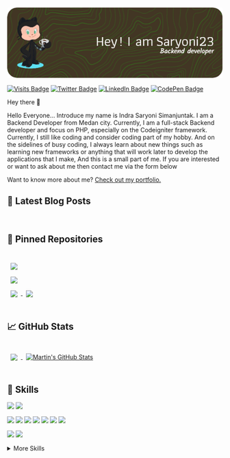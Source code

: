 [![Braydon's GitHub Banner](./assets/githubheaderimg.png)](https://github.com/saryoni23)

[![Visits Badge](https://badges.pufler.dev/visits/saryoni23/saryoni23)](https://github.com/saryoni23)
[![Twitter Badge](https://img.shields.io/badge/Twitter-Profile-informational?style=flat&logo=twitter&logoColor=white&color=1CA2F1)](https://twitter.com/ISaryoni)
[![LinkedIn Badge](https://img.shields.io/badge/LinkedIn-Profile-informational?style=flat&logo=linkedin&logoColor=white&color=0D76A8)](https://www.linkedin.com/in/indra-saryoni-simanjuntak/)
[![CodePen Badge](https://img.shields.io/badge/CodePen-Profile-informational?style=flat&logo=codepen&logoColor=white&color=black)](https://codepen.io/saryoni23)

Hey there 👋

Hello Everyone... Introduce my name is Indra Saryoni Simanjuntak. I am a Backend Developer from Medan city. Currently, I am a full-stack Backend developer and focus on PHP, especially on the Codeigniter framework. Currently, I still like coding and consider coding part of my hobby. And on the sidelines of busy coding, I always learn about new things such as learning new frameworks or anything that will work later to develop the applications that I make, And this is a small part of me. If you are interested or want to ask about me then contact me via the form below

Want to know more about me? [Check out my portfolio.](https://saryoni23.github.io/)

## 📝 Latest Blog Posts

<br>

<!-- BLOG-POST-LIST:START -->

<!-- - [The Powerful CSS not Selector](https://saryoni23.dev/blog/the-powerful-css-not-selector)
- [How to Enable Preview Mode in Next.js for your CMS](https://saryoni23.dev/blog/how-to-enable-preview-mode-in-next.js-for-your-cms)
- [Tailwind Gradients - How to Make a Glowing Gradient Background](https://saryoni23.dev/blog/tailwind-gradients-how-to-make-a-glowing-gradient-background)
- [6 BEST Fonts for Programming in 2022](https://saryoni23.dev/blog/6-best-fonts-for-programming-in-2022)
- [A New Opportunity at LogicGate](https://saryoni23.dev/blog/a-new-opportunity-at-logicgate)
<!-- BLOG-POST-LIST:END -->

<!-- <br> -->

## 📌 Pinned Repositories

<br>

<a href="https://github.com/saryoni23/AdndroidRecognizeText">
  <img align="center" style="margin:0.5rem" src="https://github-readme-stats.vercel.app/api/pin/?username=saryoni23&repo=AdndroidRecognizeText&title_color=ffffff&text_color=c9cacc&icon_color=4AB197&bg_color=1A2B34" />
</a>

<br>

<a href="https://github.com/saryoni23/aplikasi-pendaftaran-bimbingan-belajar-berbasis-web-menggunakan-php">
  <img align="center" style="margin:0.5rem" src="https://github-readme-stats.vercel.app/api/pin/?username=saryoni23&repo=aplikasi-pendaftaran-bimbingan-belajar-berbasis-web-menggunakan-php&title_color=ffffff&text_color=c9cacc&icon_color=4AB197&bg_color=1A2B34" />
</a>

<br>

<a href="https://github.com/saryoni23/bacend-aplikasi-safety-panli-php-api-php_sederhana">
  <img align="center" style="margin:0.5rem" src="https://github-readme-stats.vercel.app/api/pin/?username=saryoni23&repo=bacend-aplikasi-safety-panli-php-api-php_sederhana&title_color=ffffff&text_color=c9cacc&icon_color=4AB197&bg_color=1A2B34" />
</a>

<a href="https://github.com/saryoni23/aplikasi-rental-motor-berbasis-web-menggunakan-framework-ci">
  <img align="center" style="margin:0.5rem" src="https://github-readme-stats.vercel.app/api/pin/?username=saryoni23&repo=aplikasi-rental-motor-berbasis-web-menggunakan-framework-ci&title_color=ffffff&text_color=c9cacc&icon_color=4AB197&bg_color=1A2B34" />
</a>

<br>
<br>

## &#x1f4c8; GitHub Stats

<br>

<a href="https://github.com/saryoni23">
  <img align="center" style="margin:0.5rem" src="https://github-readme-stats.vercel.app/api/top-langs/?username=saryoni23&hide=html,css&title_color=ffffff&text_color=c9cacc&icon_color=4AB197&bg_color=1A2B34" />
</a>

<a href="https://github.com/saryoni23">
  <img align="center" style="margin:0.5rem" src="https://github-readme-stats.vercel.app/api?username=saryoni23&show_icons=true&line_height=27&count_private=true&title_color=ffffff&text_color=c9cacc&icon_color=4AB097&bg_color=1A2B34" alt="Martin's GitHub Stats" />
</a>

<br>
<br>

## 💼 Skills

<!-- ![](https://img.shields.io/badge/Code-Angular-informational?style=flat&logo=angular&logoColor=white&color=4AB197) -->

![](https://img.shields.io/badge/Code-Ionic-informational?style=flat&logo=ionic&logoColor=white&color=4AB197)
![](https://img.shields.io/badge/Code-React-informational?style=flat&logo=react&logoColor=white&color=4AB197)

<!-- ![](https://img.shields.io/badge/Code-Redux-informational?style=flat&logo=Redux&logoColor=white&color=4AB197) -->

![](https://img.shields.io/badge/Code-Gatsby-informational?style=flat&logo=gatsby&logoColor=white&color=4AB197)
![](https://img.shields.io/badge/Code-JavaScript-informational?style=flat&logo=JavaScript&logoColor=white&color=4AB197)
![](https://img.shields.io/badge/Code-TypeScript-informational?style=flat&logo=TypeScript&logoColor=white&color=4AB197)
![](https://img.shields.io/badge/Code-GreenSock-informational?style=flat&logo=GreenSock&logoColor=white&color=4AB197)
![](https://img.shields.io/badge/Code-Java-informational?style=flat&logo=Java&logoColor=white&color=4AB197)
![](https://img.shields.io/badge/Code-SpringBoot-informational?style=flat&logo=Spring&logoColor=white&color=4AB197)
![](https://img.shields.io/badge/Code-CSharp-informational?style=flat&logo=c-sharp&logoColor=white&color=4AB197)

<!-- ![](https://img.shields.io/badge/Code-.NET-informational?style=flat&logo=.net&logoColor=white&color=4AB197) -->

<!-- ![](https://img.shields.io/badge/Code-SwiftUI-informational?style=flat&logo=swift&logoColor=white&color=4AB197) -->

![](https://img.shields.io/badge/Code-MongoDB-informational?style=flat&logo=MongoDB&logoColor=white&color=4AB197)
![](https://img.shields.io/badge/Code-MySQL-informational?style=flat&logo=MySQL&logoColor=white&color=4AB197)

<details>
<summary>More Skills</summary>
<br>

![](https://img.shields.io/badge/Style-CSS-informational?style=flat&logo=css3&logoColor=white&color=4AB197)
![](https://img.shields.io/badge/Style-Tailwind-informational?style=flat&logo=Tailwind-CSS&logoColor=white&color=4AB197)
![](https://img.shields.io/badge/Style-Sass-informational?style=flat&logo=Sass&logoColor=white&color=4AB197)
![](https://img.shields.io/badge/Style-Stylus-informational?style=flat&logo=Stylus&logoColor=white&color=4AB197)

<br>

<!-- ![](https://img.shields.io/badge/Test-Jasmine-informational?style=flat&logo=Jasmine&logoColor=white&color=4AB197) -->

<!-- ![](https://img.shields.io/badge/Test-Jest-informational?style=flat&logo=jest&logoColor=white&color=4AB197) -->

<!-- ![](https://img.shields.io/badge/Test-Mocha-informational?style=flat&logo=Mocha&logoColor=white&color=4AB197) -->

<!-- ![](https://img.shields.io/badge/Test-Cypress-informational?style=flat&logo=Cypress&logoColor=white&color=4AB197) -->

<!-- ![](https://img.shields.io/badge/Test-Cypress-informational?style=flat&logo=Cypress&logoColor=white&color=4AB197) -->

<br>

<!-- ![](https://img.shields.io/badge/Tools-Docker-informational?style=flat&logo=docker&logoColor=white&color=4AB197) -->
<!-- ![](https://img.shields.io/badge/Tools-Pivotal-informational?style=flat&logo=Pivotal-Tracker&logoColor=white&color=4AB197) -->
<!-- ![](https://img.shields.io/badge/Tools-NGINX-informational?style=flat&logo=nginx&logoColor=white&color=4AB197) -->
<!-- ![](https://img.shields.io/badge/Tools-Netlify-informational?style=flat&logo=netlify&logoColor=white&color=4AB197) -->
<!-- ![](https://img.shields.io/badge/Tools-Jenkins-informational?style=flat&logo=jenkins&logoColor=white&color=4AB197) -->
<!-- ![](https://img.shields.io/badge/Tools-SonarQube-informational?style=flat&logo=SonarQube&logoColor=white&color=4AB197) -->

![](https://img.shields.io/badge/Tools-Actions-informational?style=flat&logo=github-actions&logoColor=white&color=4AB197)
![](https://img.shields.io/badge/Tools-NPM-informational?style=flat&logo=npm&logoColor=white&color=4AB197)
![](https://img.shields.io/badge/Tools-Postman-informational?style=flat&logo=Postman&logoColor=white&color=4AB197)
![](https://img.shields.io/badge/Tools-Photoshop-informational?style=flat&logo=Adobe-Photoshop&logoColor=white&color=4AB197)
![](https://img.shields.io/badge/Tools-Illustrator-informational?style=flat&logo=Adobe-Illustrator&logoColor=white&color=4AB197)
![](https://img.shields.io/badge/Tools-AdobeXD-informational?style=flat&logo=Adobe-XD&logoColor=white&color=4AB197)
![](https://img.shields.io/badge/Tools-GitHub-informational?style=flat&logo=GitHub&logoColor=white&color=4AB197)
![](https://img.shields.io/badge/Tools-GitLab-informational?style=flat&logo=GitLab&logoColor=white&color=4AB197)
![](https://img.shields.io/badge/Tools-Bitbucket-informational?style=flat&logo=Bitbucket&logoColor=white&color=4AB197)
![](https://img.shields.io/badge/Tools-Jira-informational?style=flat&logo=Jira-Software&logoColor=white&color=4AB197)
![](https://img.shields.io/badge/Tools-Clubhouse-informational?style=flat&logo=Clubhouse&logoColor=white&color=4AB197)

</details>

<br>
<!-- 
## 📣 How about an Office quote before you go? -->

<!-- > It's performance review day, company-wide. Last year, my performance review started with Michael asking me what my hopes and dreams were, and it ended with him telling me he could bench-press 190 pounds. So, I don't really know what to expect.
> -->

<!-- > <p>- Pam Beesly</p> -->

<!--
_Quote requested from [The Office API](https://www.officeapi.dev/)_ -->

<!-- Check back at the top of the hour for a new quote!

<br>

> ### Want to know how I made this README?
>
> Check out my [tutorial](https://saryoni23.dev/blog/creating-a-killer-github-profile-readme-part-1/)! -->
